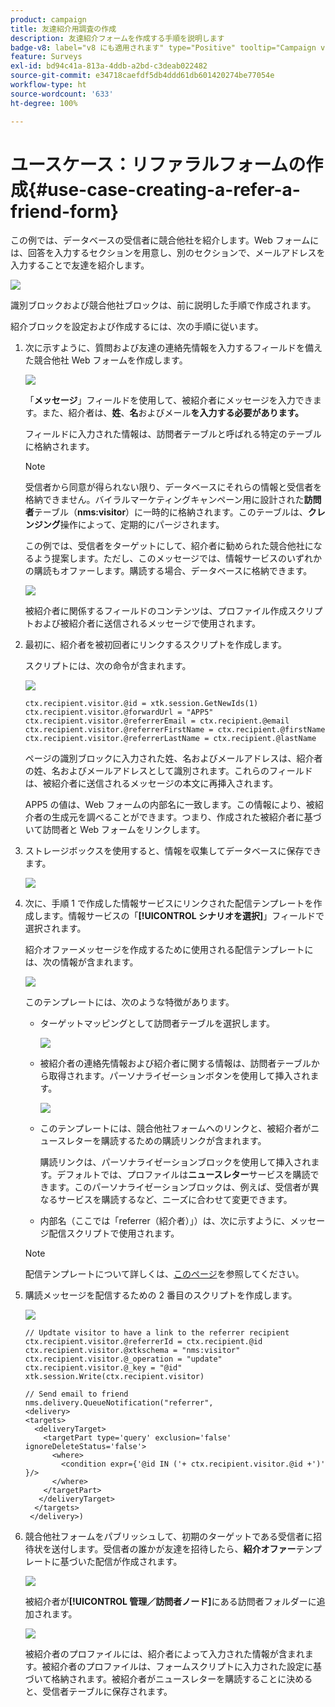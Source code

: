 ```yaml
---
product: campaign
title: 友達紹介用調査の作成
description: 友達紹介フォームを作成する手順を説明します
badge-v8: label="v8 にも適用されます" type="Positive" tooltip="Campaign v8 にも適用されます"
feature: Surveys
exl-id: bd94c41a-813a-4ddb-a2bd-c3deab022482
source-git-commit: e34718caefdf5db4ddd61db601420274be77054e
workflow-type: ht
source-wordcount: '633'
ht-degree: 100%

---
```


# ユースケース：リファラルフォームの作成{#use-case-creating-a-refer-a-friend-form}



この例では、データベースの受信者に競合他社を紹介します。Web フォームには、回答を入力するセクションを用意し、別のセクションで、メールアドレスを入力することで友達を紹介します。

![](assets/s_ncs_admin_survey_viral_sample_0.png)

識別ブロックおよび競合他社ブロックは、前に説明した手順で作成されます。

紹介ブロックを設定および作成するには、次の手順に従います。

1. 次に示すように、質問および友達の連絡先情報を入力するフィールドを備えた競合他社 Web フォームを作成します。

   ![](assets/s_ncs_admin_survey_viral_sample_2.png)

   「**メッセージ**」フィールドを使用して、被紹介者にメッセージを入力できます。また、紹介者は、**姓**、**名**&#x200B;およびメール&#x200B;**を入力する必要があります。**

   フィールドに入力された情報は、訪問者テーブルと呼ばれる特定のテーブルに格納されます。

   >[!NOTE]
   >
   >受信者から同意が得られない限り、データベースにそれらの情報と受信者を格納できません。バイラルマーケティングキャンペーン用に設計された&#x200B;**訪問者**&#x200B;テーブル（**nms:visitor**）に一時的に格納されます。このテーブルは、**クレンジング**&#x200B;操作によって、定期的にパージされます。
   >
   >この例では、受信者をターゲットにして、紹介者に勧められた競合他社になるよう提案します。ただし、このメッセージでは、情報サービスのいずれかの購読もオファーします。購読する場合、データベースに格納できます。

   ![](assets/s_ncs_admin_survey_viral_sample_5.png)

   被紹介者に関係するフィールドのコンテンツは、プロファイル作成スクリプトおよび被紹介者に送信されるメッセージで使用されます。

1. 最初に、紹介者を被初回者にリンクするスクリプトを作成します。

   スクリプトには、次の命令が含まれます。

   ![](assets/s_ncs_admin_survey_viral_sample_4.png)

   ```
   ctx.recipient.visitor.@id = xtk.session.GetNewIds(1)
   ctx.recipient.visitor.@forwardUrl = "APP5"
   ctx.recipient.visitor.@referrerEmail = ctx.recipient.@email
   ctx.recipient.visitor.@referrerFirstName = ctx.recipient.@firstName
   ctx.recipient.visitor.@referrerLastName = ctx.recipient.@lastName
   ```

   ページの識別ブロックに入力された姓、名およびメールアドレスは、紹介者の姓、名およびメールアドレスとして識別されます。これらのフィールドは、被紹介者に送信されるメッセージの本文に再挿入されます。

   APP5 の値は、Web フォームの内部名に一致します。この情報により、被紹介者の生成元を調べることができます。つまり、作成された被紹介者に基づいて訪問者と Web フォームをリンクします。

1. ストレージボックスを使用すると、情報を収集してデータベースに保存できます。

   ![](assets/s_ncs_admin_survey_viral_sample_4b.png)

1. 次に、手順 1 で作成した情報サービスにリンクされた配信テンプレートを作成します。情報サービスの「**[!UICONTROL シナリオを選択]**」フィールドで選択されます。

   紹介オファーメッセージを作成するために使用される配信テンプレートには、次の情報が含まれます。

   ![](assets/s_ncs_admin_survey_viral_sample_7.png)

   このテンプレートには、次のような特徴があります。

   * ターゲットマッピングとして訪問者テーブルを選択します。

     ![](assets/s_ncs_admin_survey_viral_sample_7b.png)

   * 被紹介者の連絡先情報および紹介者に関する情報は、訪問者テーブルから取得されます。パーソナライゼーションボタンを使用して挿入されます。

     ![](assets/s_ncs_admin_survey_viral_sample_7a.png)

   * このテンプレートには、競合他社フォームへのリンクと、被紹介者がニュースレターを購読するための購読リンクが含まれます。

     購読リンクは、パーソナライゼーションブロックを使用して挿入されます。デフォルトでは、プロファイルは&#x200B;**ニュースレター**&#x200B;サービスを購読できます。このパーソナライゼーションブロックは、例えば、受信者が異なるサービスを購読するなど、ニーズに合わせて変更できます。

   * 内部名（ここでは「referrer（紹介者）」）は、次に示すように、メッセージ配信スクリプトで使用されます。

   >[!NOTE]
   >
   >配信テンプレートについて詳しくは、[このページ](../../delivery/using/about-templates.md)を参照してください。

1. 購読メッセージを配信するための 2 番目のスクリプトを作成します。

   ![](assets/s_ncs_admin_survey_viral_sample_7c.png)

   ```
   // Updtate visitor to have a link to the referrer recipient
   ctx.recipient.visitor.@referrerId = ctx.recipient.@id
   ctx.recipient.visitor.@xtkschema = "nms:visitor"
   ctx.recipient.visitor.@_operation = "update" 
   ctx.recipient.visitor.@_key = "@id" 
   xtk.session.Write(ctx.recipient.visitor)
   
   // Send email to friend
   nms.delivery.QueueNotification("referrer",
   <delivery>
   <targets>
     <deliveryTarget>
       <targetPart type='query' exclusion='false' ignoreDeleteStatus='false'>
         <where>
           <condition expr={'@id IN ('+ ctx.recipient.visitor.@id +')' }/>
         </where>
       </targetPart>
      </deliveryTarget>
     </targets>
    </delivery>)
   ```

1. 競合他社フォームをパブリッシュして、初期のターゲットである受信者に招待状を送付します。受信者の誰かが友達を招待したら、**紹介オファー**&#x200B;テンプレートに基づいた配信が作成されます。

   ![](assets/s_ncs_admin_survey_viral_sample_8.png)

   被紹介者が&#x200B;**[!UICONTROL 管理／訪問者ノード]**&#x200B;にある訪問者フォルダーに追加されます。

   ![](assets/s_ncs_admin_survey_viral_sample_9.png)

   被紹介者のプロファイルには、紹介者によって入力された情報が含まれます。被紹介者のプロファイルは、フォームスクリプトに入力された設定に基づいて格納されます。被紹介者がニュースレターを購読することに決めると、受信者テーブルに保存されます。
